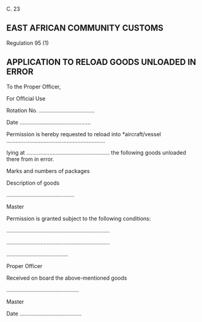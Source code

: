 C. 23

## EAST AFRICAN COMMUNITY                                                                                                                                    CUSTOMS

Regulation 95 (1)

## APPLICATION TO RELOAD GOODS UNLOADED IN ERROR

To the Proper Officer,

For Official Use

Rotation No. ………………………………

Date ……………………………………….

Permission is hereby requested to reload into *aircraft/vessel ……………………………………………………….

lying at ……………………………………………… the following goods unloaded there from in error.

Marks and numbers of packages

Description of goods

……………………………………..

Master

Permission is granted subject to the following conditions:

……………………….…………………………………

………………………………………………………….

………………………………….

Proper Officer

Received on board the above-mentioned goods

………………………………………..

Master

Date ………………………………….